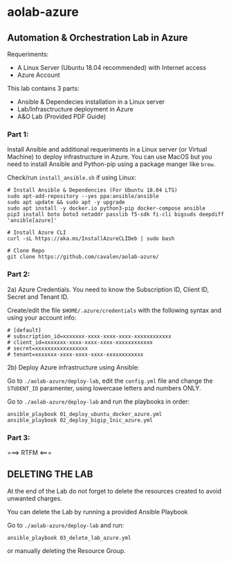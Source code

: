 # aolab-azure

## Automation & Orchestration Lab in Azure

Requeriments:
- A Linux Server (Ubuntu 18.04 recommended) with Internet access
- Azure Account 

This lab contains 3 parts:
- Ansible & Dependecies installation in a Linux server 
- Lab/Infrasctructure deployment in Azure
- A&O Lab (Provided PDF Guide)

### Part 1: 
Install Ansible and additional requeriments in a Linux server (or Virtual Machine) to deploy infrastructure in Azure.
You can use MacOS but you need to install Ansible and Python-pip using a package manger like `brew`.

Check/run `install_ansible.sh` if using Linux:

```
# Install Ansible & Dependencies (For Ubuntu 18.04 LTS)
sudo apt-add-repository --yes ppa:ansible/ansible
sudo apt update && sudo apt -y upgrade
sudo apt install -y docker.io python3-pip docker-compose ansible
pip3 install boto boto3 netaddr passlib f5-sdk fi-cli bigsuds deepdiff 'ansible[azure]' 

# Install Azure CLI 
curl -sL https://aka.ms/InstallAzureCLIDeb | sudo bash

# Clone Repo
git clone https://github.com/cavalen/aolab-azure/
```
### Part 2:
2a) Azure Credentials. 
You need to know the Subscription ID, Client ID, Secret and Tenant ID.

Create/edit the file `$HOME/.azure/credentials` with the following syntax and using your account info:
```
# [default]
# subscription_id=xxxxxxx-xxxx-xxxx-xxxx-xxxxxxxxxxxx
# client_id=xxxxxxx-xxxx-xxxx-xxxx-xxxxxxxxxxxx
# secret=xxxxxxxxxxxxxxxxx
# tenant=xxxxxxx-xxxx-xxxx-xxxx-xxxxxxxxxxxx
```

2b) Deploy Azure infrastructure using Ansible:

Go to `./aolab-azure/deploy-lab`, edit the `config.yml` file and change the `STUDENT_ID` paramenter, using lowercase letters and numbers ONLY.

Go to `./aolab-azure/deploy-lab` and run the playbooks in order:
```
ansible_playbook 01_deploy_ubuntu_docker_azure.yml
ansible_playbook 02_deploy_bigip_1nic_azure.yml
```

### Part 3:

===> RTFM <===
 

## DELETING THE LAB
At the end of the Lab do not forget to delete the resources created to avoid unwanted charges.

You can delete the Lab by running a provided Ansible Playbook

Go to `./aolab-azure/deploy-lab` and run:

```
ansible_playbook 03_delete_lab_azure.yml
```
or manually deleting the Resource Group.
